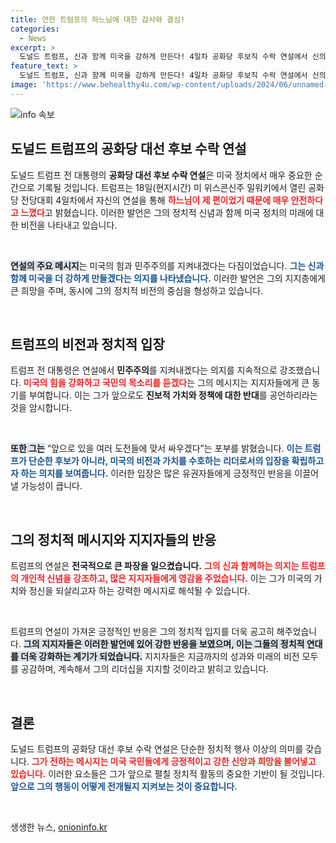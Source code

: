 ```yaml
---
title: 안전 트럼프의 하느님에 대한 감사와 결심!
categories:
  - News
excerpt: >
  도널드 트럼프, 신과 함께 미국을 강하게 만든다! 4일차 공화당 후보직 수락 연설에서 신의 지지를 강조하며 민주주의 지켜나갈 것을 다짐했다. 클릭해 트럼프의 강력한 메시지를 확인해보세요!
feature_text: >
  도널드 트럼프, 신과 함께 미국을 강하게 만든다! 4일차 공화당 후보직 수락 연설에서 신의 지지를 강조하며 민주주의 지켜나갈 것을 다짐했다. 클릭해 트럼프의 강력한 메시지를 확인해보세요!
image: 'https://www.behealthy4u.com/wp-content/uploads/2024/06/unnamed-file.png'
---
```


<p><img src="https://www.behealthy4u.com/wp-content/uploads/2024/06/unnamed-file.png" alt="info 속보" /></p>

<h2 data-ke-size="size26">도널드 트럼프의 공화당 대선 후보 수락 연설</h2>

<p data-ke-size="size16">도널드 트럼프 전 대통령의 <b>공화당 대선 후보 수락 연설</b>은 미국 정치에서 매우 중요한 순간으로 기록될 것입니다. 트럼프는 18일(현지시간) 미 위스콘신주 밀워키에서 열린 공화당 전당대회 4일차에서 자신의 연설을 통해 <b><span style="color: #ee2323;">하느님이 제 편이었기 때문에 매우 안전하다고 느꼈다</span></b>고 밝혔습니다. 이러한 발언은 그의 정치적 신념과 함께 미국 정치의 미래에 대한 비전을 나타내고 있습니다.</p>

<p data-ke-size="size16">&nbsp;</p>

<p><b><span style="background-color: #21538527;">연설의 주요 메시지</span></b>는 미국의 힘과 민주주의를 지켜내겠다는 다짐이었습니다. <b><span style="color: #1a5490;">그는 신과 함께 미국을 더 강하게 만들겠다는 의지를 나타냈습니다.</span></b> 이러한 발언은 그의 지지층에게 큰 희망을 주며, 동시에 그의 정치적 비전의 중심을 형성하고 있습니다.</p>

<p data-ke-size="size16">&nbsp;</p>

<h2 data-ke-size="size26">트럼프의 비전과 정치적 입장</h2>

<p>트럼프 전 대통령은 연설에서 <b>민주주의</b>를 지켜내겠다는 의지를 지속적으로 강조했습니다. <b><span style="color: #ee2323;">미국의 힘을 강화하고 국민의 목소리를 듣겠다</span></b>는 그의 메시지는 지지자들에게 큰 동기를 부여합니다. 이는 그가 앞으로도 <b>진보적 가치와 정책에 대한 반대</b>를 공언하리라는 것을 암시합니다.</p>

<p data-ke-size="size16">&nbsp;</p>

<p><b><span style="background-color: #21538527;">또한 그는</span></b> “앞으로 있을 여러 도전들에 맞서 싸우겠다”는 포부를 밝혔습니다. <b><span style="color: #1a5490;">이는 트럼프가 단순한 후보가 아니라, 미국의 비전과 가치를 수호하는 리더로서의 입장을 확립하고자 하는 의지를 보여줍니다.</span></b> 이러한 입장은 많은 유권자들에게 긍정적인 반응을 이끌어낼 가능성이 큽니다.</p>

<p data-ke-size="size16">&nbsp;</p>

<h2 data-ke-size="size26">그의 정치적 메시지와 지지자들의 반응</h2>

<p>트럼프의 연설은 <b>전국적으로 큰 파장을 일으켰습니다.</b> <b><span style="color: #ee2323;">그의 신과 함께하는 의지는 트럼프의 개인적 신념을 강조하고, 많은 지지자들에게 영감을 주었습니다.</span></b> 이는 그가 미국의 가치와 정신을 되살리고자 하는 강력한 메시지로 해석될 수 있습니다.</p>

<p data-ke-size="size16">&nbsp;</p>

<p>트럼프의 연설이 가져온 긍정적인 반응은 그의 정치적 입지를 더욱 공고히 해주었습니다. <b><span style="background-color: #21538527;">그의 지지자들은 이러한 발언에 있어 강한 반응을 보였으며, 이는 그들의 정치적 연대를 더욱 강화하는 계기가 되었습니다.</span></b> 지지자들은 지금까지의 성과와 미래의 비전 모두를 공감하며, 계속해서 그의 리더십을 지지할 것이라고 밝히고 있습니다.</p>

<p data-ke-size="size16">&nbsp;</p>

<h2 data-ke-size="size26">결론</h2>

<p>도널드 트럼프의 공화당 대선 후보 수락 연설은 단순한 정치적 행사 이상의 의미를 갖습니다. <b><span style="color: #ee2323;">그가 전하는 메시지는 미국 국민들에게 긍정적이고 강한 신앙과 희망을 불어넣고 있습니다.</span></b> 이러한 요소들은 그가 앞으로 펼칠 정치적 활동의 중요한 기반이 될 것입니다. <b><span style="color: #1a5490;">앞으로 그의 행동이 어떻게 전개될지 지켜보는 것이 중요합니다.</span></b></p>

<p data-ke-size="size16">&nbsp;</p>
생생한 뉴스, <a href="https://onioninfo.kr" rel="dofollow">onioninfo.kr</a>



